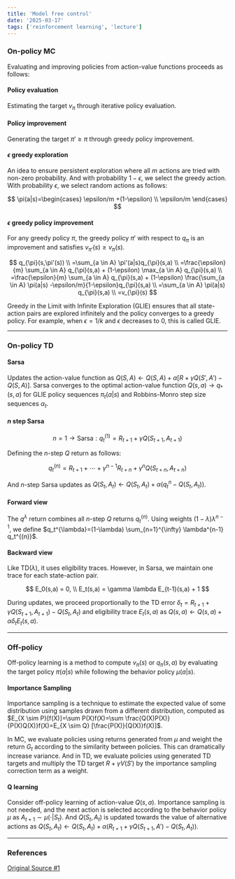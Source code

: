```yaml
---
title: 'Model free control'
date: '2025-03-17'
tags: ['reinforcement learning', 'lecture']
---
```


### On-policy MC

Evaluating and improving policies from action-value functions proceeds as follows:

#### Policy evaluation

Estimating the target $v_{\pi}$ through iterative policy evaluation.

#### Policy improvement

Generating the target $\pi' \ge \pi$ through greedy policy improvement.

#### $\epsilon$ greedy exploration

An idea to ensure persistent exploration where all $m$ actions are tried with non-zero probability. And with probability $1-\epsilon$, we select the greedy action. With probability $\epsilon$, we select random actions as follows:

$$
\pi(a|s)=\begin{cases}
\epsilon/m +(1-\epsilon) \\
\epsilon/m
\end{cases}
$$

#### $\epsilon$ greedy policy improvement

For any greedy policy $\pi$, the greedy policy $\pi'$ with respect to $q_{\pi}$ is an improvement and satisfies $v_{\pi'}(s) \ge v_\pi(s)$.

$$
q_{\pi}(s,\pi'(s)) \\
=\sum_{a \in A} \pi'(a|s)q_{\pi}(s,a) \\
=\frac{\epsilon}{m} \sum_{a \in A} q_{\pi}(s,a) + (1-\epsilon) \max_{a \in A} q_{\pi}(s,a) \\
=\frac{\epsilon}{m} \sum_{a \in A} q_{\pi}(s,a) + (1-\epsilon) \frac{\sum_{a \in A} \pi(a|s) -\epsilon/m}{1-\epsilon}q_{\pi}(s,a) \\
=\sum_{a \in A} \pi(a|s) q_{\pi}(s,a) \\
=v_{\pi}(s)
$$

Greedy in the Limit with Infinite Exploration (GLIE) ensures that all state-action pairs are explored infinitely and the policy converges to a greedy policy. For example, when $\epsilon=1/k$ and $\epsilon$ decreases to 0, this is called GLIE.

---

### On-policy TD

#### Sarsa

Updates the action-value function as $Q(S,A) \leftarrow Q(S,A) + \alpha[R+\gamma Q(S',A')-Q(S,A)]$. Sarsa converges to the optimal action-value function $Q(s, a) \to q_*(s, a)$ for GLIE policy sequences $\pi_t(a|s)$ and Robbins-Monro step size sequences $\alpha_t$.

#### $n$ step Sarsa

$$
n = 1 \rightarrow \text{Sarsa} : q_t^{(1)}=R_{t+1}+\gamma Q(S_{t+1}, A_{t+1})
$$

Defining the $n$-step $Q$ return as follows:

$$
q_t^{(n)}=R_{t+1} + \cdots + \gamma^{n-1}R_{t+n} + \gamma^n Q(S_{t+n}, A_{t+n})
$$

And $n$-step Sarsa updates as $Q(S_t, A_t) \leftarrow Q(S_t, A_t) + \alpha(q_t^{n} - Q(S_t, A_t))$.

#### Forward view

The $q^{\lambda}$ return combines all $n$-step $Q$ returns $q_t^{(n)}$. Using weights $(1-\lambda)\lambda^{n-1}$, we define $q_t^{\lambda}=(1-\lambda) \sum_{n=1}^{\infty} \lambda^{n-1} q_t^{(n)}$.

#### Backward view

Like TD$(\lambda)$, it uses eligibility traces. However, in Sarsa, we maintain one trace for each state-action pair.

$$
E_0(s,a) = 0, \\
E_t(s,a) = \gamma \lambda E_{t-1}(s,a) + 1
$$

During updates, we proceed proportionally to the TD error $\delta_t=R_{t+1}+\gamma Q(S_{t+1}, A_{t+1})-Q(S_t,A_t)$ and eligibility trace $E_t(s,a)$ as $Q(s,a) \leftarrow Q(s,a)+\alpha \delta_t E_t(s,a)$.

---

### Off-policy

Off-policy learning is a method to compute $v_{\pi}(s)$ or $q_{\pi}(s,a)$ by evaluating the target policy $\pi(a|s)$ while following the behavior policy $\mu(a|s)$.

#### Importance Sampling

Importance sampling is a technique to estimate the expected value of some distribution using samples drawn from a different distribution, computed as $E_{X \sim P}[f(X)]=\sum P(X)f(X)=\sum \frac{Q(X)P(X)}{P(X)Q(X)}f(X)=E_{X \sim Q} [\frac{P(X)}{Q(X)}f(X)]$.

In MC, we evaluate policies using returns generated from $\mu$ and weight the return $G_t$ according to the similarity between policies. This can dramatically increase variance. And in TD, we evaluate policies using generated TD targets and multiply the TD target $R + \gamma V(S')$ by the importance sampling correction term as a weight.

#### Q learning

Consider off-policy learning of action-value $Q(s, a)$. Importance sampling is not needed, and the next action is selected according to the behavior policy $\mu$ as $A_{t+1} \sim \mu(\cdot|S_t)$. And $Q(S_t, A_t)$ is updated towards the value of alternative actions as $Q(S_t, A_t) \leftarrow Q(S_t, A_t) + \alpha(R_{t+1}+\gamma Q(S_{t+1}, A')-Q(S_t,A_t))$.

---

### References

[Original Source #1](https://davidstarsilver.wordpress.com/wp-content/uploads/2025/04/lecture-5-model-free-control-.pdf)



